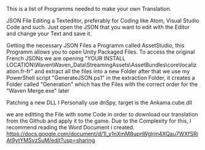 This is a list of Programms needed to make your own Translation.

JSON File Editing
a Texteditor, preferably for Coding like Atom, Visual Studio Code and such.
Just open the JSON that you want to edit with the Editor and change your Text and save it. 

Getting the necessary JSON Files
a Programm called AssetStudio, this Programm allows you to open Unity Packaged Files.
To access the original French JSONs we are opening 
"YOUR INSTALL LOCATION\Waven\Waven_Data\StreamingAssets\AssetBundles\core\localization.fr-fr" and extract all the files into a new Folder
after that we use my PowerShell script "GenerateJSON.ps1" in the extraction Folder, it creates a Folder called "Generation" which has the Files with the correct order for the "Waven Merge.exe" later

Patching a new DLL 
I Personally use dnSpy, target is the Ankama.cube.dll

we are editting the File with some Code in order to download our translation from the Github and apply it to the game. Due to the Complexity for this, I recommend reading the Word Document i created.
https://docs.google.com/document/d/1l_y1nXmM8upnWglrjn4XQau7WXfSRiAt9ytYMSvzSuM/edit?usp=sharing
